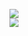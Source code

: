[![](https://img.shields.io/badge/Made%20With-Github%20Spray-lightgrey.svg?style=for-the-badge&logo=github)](https://github.com/Annihil/github-spray#7275)  
[![](https://i.imgur.com/2DrTn0Z.gif)](https://github.com/Annihil/github-spray)